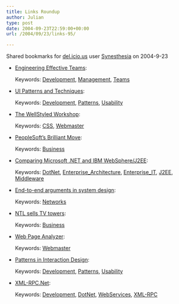 ```yaml
---
title: Links Roundup
author: Julian
type: post
date: 2004-09-23T22:59:00+00:00
url: /2004/09/23/links-95/

---
```

Shared bookmarks for [del.icio.us][1] user  [Synesthesia][2] on 2004-9-23

  * [Engineering Effective Teams][3]:
   
    Keywords: [Development][4], [Management][5], [Teams][6]
  * [UI Patterns and Techniques][7]:
   
    Keywords: [Development][4], [Patterns][8], [Usability][9]
  * [The WellStyled Workshop][10]:
   
    Keywords: [CSS][11], [Webmaster][12]
  * [PeopleSoft&#8217;s Brilliant Move][13]:
   
    Keywords: [Business][14]
  * [Comparing Microsoft .NET and IBM WebSphere/J2EE][15]:
   
    Keywords: [DotNet][16], [Enterprise_Architecture][17], [Enterprise_IT][18], [J2EE][19], [Middleware][20]
  * [End-to-end arguments in system design][21]:
   
    Keywords: [Networks][22]
  * [NTL sells TV towers][23]:
   
    Keywords: [Business][14]
  * [Web Page Analyzer][24]:
   
    Keywords: [Webmaster][12]
  * [Patterns in Interaction Design][25]:
   
    Keywords: [Development][4], [Patterns][8], [Usability][9]
  * [XML-RPC.Net][26]:
   
    Keywords: [Development][4], [DotNet][16], [WebServices][27], [XML-RPC][28]

 [1]: https://del.icio.us/
 [2]: https://del.icio.us/synesthesia
 [3]: https://bossavit.com/thoughts/archives/000761.html "https://bossavit.com/thoughts/archives/000761.html"
 [4]: https://del.icio.us/synesthesia/Development
 [5]: https://del.icio.us/synesthesia/Management
 [6]: https://del.icio.us/synesthesia/Teams
 [7]: https://time-tripper.com/uipatterns/index.php "https://time-tripper.com/uipatterns/index.php"
 [8]: https://del.icio.us/synesthesia/Patterns
 [9]: https://del.icio.us/synesthesia/Usability
 [10]: https://wellstyled.com/ "https://wellstyled.com/"
 [11]: https://del.icio.us/synesthesia/CSS
 [12]: https://del.icio.us/synesthesia/Webmaster
 [13]: https://www.feld.com/blog/archives/2004/09/peoplesofts_bri.html "https://www.feld.com/blog/archives/2004/09/peoplesofts_bri.html"
 [14]: https://del.icio.us/synesthesia/Business
 [15]: https://www.middlewareresearch.com/endeavors/040921IBMDOTNET/endeavor.jsp "https://www.middlewareresearch.com/endeavors/040921IBMDOTNET/endeavor.jsp"
 [16]: https://del.icio.us/synesthesia/DotNet
 [17]: https://del.icio.us/synesthesia/Enterprise_Architecture
 [18]: https://del.icio.us/synesthesia/Enterprise_IT
 [19]: https://del.icio.us/synesthesia/J2EE
 [20]: https://del.icio.us/synesthesia/Middleware
 [21]: https://www.reed.com/Papers/EndtoEnd.html "https://www.reed.com/Papers/EndtoEnd.html"
 [22]: https://del.icio.us/synesthesia/Networks
 [23]: https://www.timesonline.co.uk/newspaper/0,,172-1273962,00.html "https://www.timesonline.co.uk/newspaper/0,,172-1273962,00.html"
 [24]: https://www.websiteoptimization.com/services/analyze/ "https://www.websiteoptimization.com/services/analyze/"
 [25]: https://www.welie.com/patterns/gui/index.html "https://www.welie.com/patterns/gui/index.html"
 [26]: https://www.xml-rpc.net/ "https://www.xml-rpc.net/"
 [27]: https://del.icio.us/synesthesia/WebServices
 [28]: https://del.icio.us/synesthesia/XML-RPC